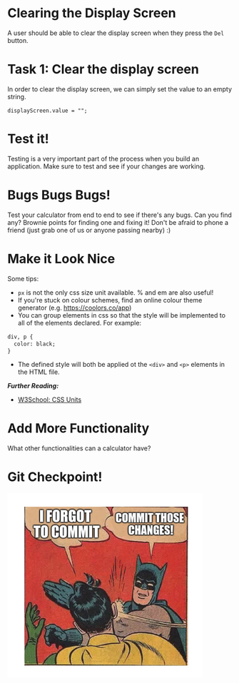 # Clearing the Display Screen
A user should be able to clear the display screen when they press the `Del` button.

# Task 1: Clear the display screen
In order to clear the display screen, we can simply set the value to an empty string.

```
displayScreen.value = "";
```

# Test it!
Testing is a very important part of the process when you build an application. Make sure to test and see if your changes are working.

# Bugs Bugs Bugs!
Test your calculator from end to end to see if there's any bugs. Can you find any? Brownie points for finding one and fixing it! Don't be afraid to phone a friend (just grab one of us or anyone passing nearby) :)

# Make it Look Nice
Some tips: 
- `px` is not the only css size unit available. % and em are also useful!
- If you're stuck on colour schemes, find an online colour theme generator (e.g. https://coolors.co/app)
- You can group elements in css so that the style will be implemented to all of the elements declared. For example:

```
div, p { 
  color: black;
}
```
- The defined style will both be applied ot the `<div>` and `<p>` elements in the HTML file.

**_Further Reading:_**
- [W3School: CSS Units](https://www.w3schools.com/cssref/css_units.asp)

# Add More Functionality
What other functionalities can a calculator have? 

# Git Checkpoint!

![](img/gitCheckpoint4.png)